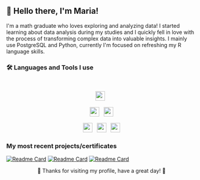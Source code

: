 ## 👋 Hello there, I'm Maria!

I'm a math graduate who loves exploring and analyzing data! I started learning about data analysis during my studies and I quickly fell in love with the process of transforming complex data into valuable insights. I mainly use PostgreSQL and Python, currently I'm focused on refreshing my R language skills.

<h3> 🛠️ Languages and Tools I use </h3>

<br>

<p  align="center">

<img src="https://img.shields.io/badge/python-3670A0?style=for-the-badge&logo=python&logoColor=ffdd54" height="25">
  &nbsp;
</p>  
<p  align="center">

<img src="https://img.shields.io/badge/PostgreSQL-316192?style=for-the-badge&logo=postgresql&logoColor=white" height="25">
&nbsp;

<img src="https://img.shields.io/badge/Pandas-2C2D72?style=for-the-badge&logo=pandas&logoColor=white" height="25">
  
</p>
<p align="center">

<img src="https://img.shields.io/badge/Numpy-777BB4?style=for-the-badge&logo=numpy&logoColor=white" height="25">
&nbsp;
  <img src="https://img.shields.io/badge/R-276DC3?style=for-the-badge&logo=r&logoColor=white" height="25">
&nbsp;
  <img src="https://img.shields.io/badge/Matplotlib-%23ffffff.svg?style=for-the-badge&logo=Matplotlib&logoColor=black" height="25">

</p>

<h3> My most recent projects/certificates </h3>


[![Readme Card](https://github-readme-stats.vercel.app/api/pin/?username=m-ressel&repo=Scientific-Computing-with-Python)](https://github.com/m-ressel/Scientific-Computing-with-Python)
[![Readme Card](https://github-readme-stats.vercel.app/api/pin/?username=m-ressel&repo=Data-Analysis-with-Python)](https://github.com/m-ressel/Data-Analysis-with-Python)
[![Readme Card](https://github-readme-stats.vercel.app/api/pin/?username=m-ressel&repo=8-Week-SQL-Challenge)](https://github.com/m-ressel/8-Week-SQL-Challenge)


<div align="center">
  🌟 Thanks for visiting my profile, have a great day! 🌟 <br/>
</div>

